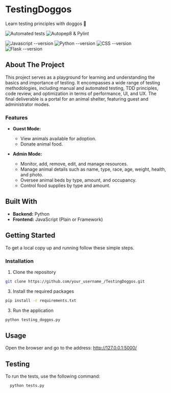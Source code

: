 # TestingDoggos

Learn testing principles with doggos 🐶

![Automated tests](https://github.com/FilipParyz/TestingDoggos/actions/workflows/run_tests.yml/badge.svg) ![Autopep8 & Pylint](https://github.com/FilipParyz/TestingDoggos/actions/workflows/codecheck.yml/badge.svg)

![Javascript --version](https://img.shields.io/badge/Javascript-3776AB?style=flat&logo=javascript&logoColor=yellow&labelColor=gray&color=yellow) ![Python --version](https://img.shields.io/badge/Python-3776AB?style=flat&logo=python&logoColor=black&label=3.12&labelColor=yellow&color=blue) ![CSS --version](https://img.shields.io/badge/CSS-3776AB?style=flat&logo=css3&logoColor=black&labelColor=darkblue&color=darkorange)
![Flask --version](https://img.shields.io/badge/Flask-3776AB%3F?style=flat&logo=flask&logoColor=black&labelColor=yellow&color=gray)




## About The Project

This project serves as a playground for learning and understanding the basics and importance of testing. It encompasses a wide range of testing methodologies, including manual and automated testing, TDD principles, code review, and optimization in terms of performance, UI, and UX. The final deliverable is a portal for an animal shelter, featuring guest and administrator modes.

### Features

- **Guest Mode:**
  - View animals available for adoption.
  - Donate animal food.

- **Admin Mode:**
  - Monitor, add, remove, edit, and manage resources.
  - Manage animal details such as name, type, race, age, weight, health, and photo.
  - Oversee animal beds by type, amount, and occupancy.
  - Control food supplies by type and amount.

## Built With

- **Backend:** Python
- **Frontend:** JavaScript (Plain or Framework)

## Getting Started

To get a local copy up and running follow these simple steps.

### Installation

1. Clone the repository
   
```bash
git clone https://github.com/your_username_/TestingDoggos.git
```
    
3. Install the required packages

```bash
pip install -r requirements.txt
```

3. Run the application

```bash
python testing_doggos.py
```

## Usage
Open the browser and go to the address: http://127.0.0.1:5000/

## Testing
To run the tests, use the following command:

```bash
  python tests.py
```
